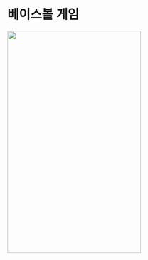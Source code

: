 # 베이스볼 게임

<img src="https://github.com/simajune/iOS_School/blob/master/Img/Baseball.png" width="300px" height="500px"/>
